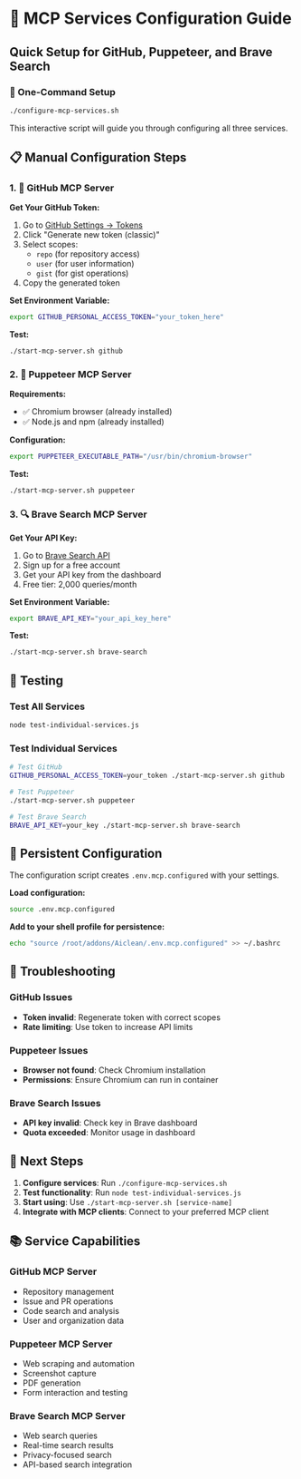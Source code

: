 # 🔧 MCP Services Configuration Guide

## Quick Setup for GitHub, Puppeteer, and Brave Search

### 🚀 One-Command Setup
```bash
./configure-mcp-services.sh
```

This interactive script will guide you through configuring all three services.

## 📋 Manual Configuration Steps

### 1. 🐙 GitHub MCP Server

**Get Your GitHub Token:**
1. Go to [GitHub Settings → Tokens](https://github.com/settings/tokens)
2. Click "Generate new token (classic)"
3. Select scopes:
   - `repo` (for repository access)
   - `user` (for user information)
   - `gist` (for gist operations)
4. Copy the generated token

**Set Environment Variable:**
```bash
export GITHUB_PERSONAL_ACCESS_TOKEN="your_token_here"
```

**Test:**
```bash
./start-mcp-server.sh github
```

### 2. 🤖 Puppeteer MCP Server

**Requirements:**
- ✅ Chromium browser (already installed)
- ✅ Node.js and npm (already installed)

**Configuration:**
```bash
export PUPPETEER_EXECUTABLE_PATH="/usr/bin/chromium-browser"
```

**Test:**
```bash
./start-mcp-server.sh puppeteer
```

### 3. 🔍 Brave Search MCP Server

**Get Your API Key:**
1. Go to [Brave Search API](https://brave.com/search/api/)
2. Sign up for a free account
3. Get your API key from the dashboard
4. Free tier: 2,000 queries/month

**Set Environment Variable:**
```bash
export BRAVE_API_KEY="your_api_key_here"
```

**Test:**
```bash
./start-mcp-server.sh brave-search
```

## 🧪 Testing

### Test All Services
```bash
node test-individual-services.js
```

### Test Individual Services
```bash
# Test GitHub
GITHUB_PERSONAL_ACCESS_TOKEN=your_token ./start-mcp-server.sh github

# Test Puppeteer  
./start-mcp-server.sh puppeteer

# Test Brave Search
BRAVE_API_KEY=your_key ./start-mcp-server.sh brave-search
```

## 💾 Persistent Configuration

The configuration script creates `.env.mcp.configured` with your settings.

**Load configuration:**
```bash
source .env.mcp.configured
```

**Add to your shell profile for persistence:**
```bash
echo "source /root/addons/Aiclean/.env.mcp.configured" >> ~/.bashrc
```

## 🔧 Troubleshooting

### GitHub Issues
- **Token invalid**: Regenerate token with correct scopes
- **Rate limiting**: Use token to increase API limits

### Puppeteer Issues
- **Browser not found**: Check Chromium installation
- **Permissions**: Ensure Chromium can run in container

### Brave Search Issues
- **API key invalid**: Check key in Brave dashboard
- **Quota exceeded**: Monitor usage in dashboard

## 🎯 Next Steps

1. **Configure services**: Run `./configure-mcp-services.sh`
2. **Test functionality**: Run `node test-individual-services.js`
3. **Start using**: Use `./start-mcp-server.sh [service-name]`
4. **Integrate with MCP clients**: Connect to your preferred MCP client

## 📚 Service Capabilities

### GitHub MCP Server
- Repository management
- Issue and PR operations
- Code search and analysis
- User and organization data

### Puppeteer MCP Server
- Web scraping and automation
- Screenshot capture
- PDF generation
- Form interaction and testing

### Brave Search MCP Server
- Web search queries
- Real-time search results
- Privacy-focused search
- API-based search integration
